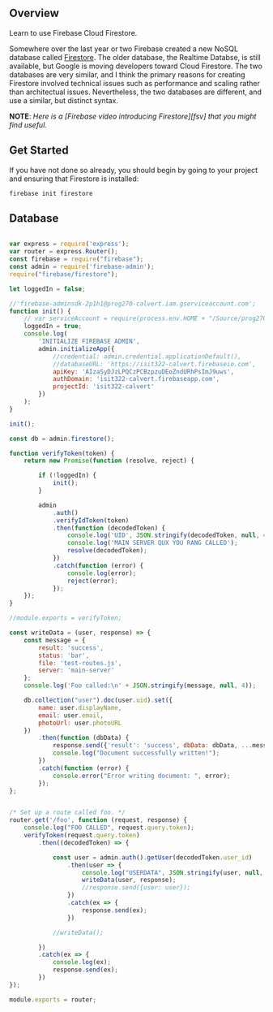 ## Overview

Learn to use Firebase Cloud Firestore.

Somewhere over the last year or two Firebase created a new NoSQL database called [Firestore][cfs]. The older database, the Realtime Databse, is still available, but Google is moving developers toward Cloud Firestore. The two databases are very similar, and I think the primary reasons for creating Firestore involved technical issues such as performance and scaling rather than architectual issues. Nevertheless, the two databases are different, and use a similar, but distinct syntax.

**NOTE**: _Here is a [Firebase video introducing Firestore][fsv] that you might find useful._

## Get Started

If you have not done so already, you should begin by going to your project and ensuring that Firestore is installed:

    firebase init firestore

    

## Database



```javascript

var express = require('express');
var router = express.Router();
const firebase = require("firebase");
const admin = require('firebase-admin');
require("firebase/firestore");

let loggedIn = false;

//'firebase-adminsdk-2p1h1@prog270-calvert.iam.gserviceaccount.com';
function init() {
    // var serviceAccount = require(process.env.HOME + "/Source/prog270-calvert-firebase-adminsdk-2p1h1-0a73c9115c.json");
    loggedIn = true;
    console.log(
        'INITIALIZE FIREBASE ADMIN',
        admin.initializeApp({
            //credential: admin.credential.applicationDefault(),
            //databaseURL: 'https://isit322-calvert.firebaseio.com',
            apiKey: 'AIzaSyDJzLPQCzPCBzpzuDEoZndURhPsImJ9uws',
            authDomain: 'isit322-calvert.firebaseapp.com',
            projectId: 'isit322-calvert'
        })
    );
}

init();

const db = admin.firestore();

function verifyToken(token) {
    return new Promise(function (resolve, reject) {

        if (!loggedIn) {
            init();
        }

        admin
            .auth()
            .verifyIdToken(token)
            .then(function (decodedToken) {
                console.log('UID', JSON.stringify(decodedToken, null, 4));
                console.log('MAIN SERVER QUX YOU RANG CALLED');
                resolve(decodedToken);
            })
            .catch(function (error) {
                console.log(error);
                reject(error);
            });
    });
}

//module.exports = verifyToken;

const writeData = (user, response) => {
    const message = {
        result: 'success',
        status: 'bar',
        file: 'test-routes.js',
        server: 'main-server'
    };
    console.log('Foo called:\n' + JSON.stringify(message, null, 4));

    db.collection("user").doc(user.uid).set({
        name: user.displayName,
        email: user.email,
        photoUrl: user.photoURL
    })
        .then(function (dbData) {
            response.send({'result': 'success', dbData: dbData, ...message});
            console.log("Document successfully written!");
        })
        .catch(function (error) {
            console.error("Error writing document: ", error);
        });
};


/* Set up a route called foo. */
router.get('/foo', function (request, response) {
    console.log("FOO CALLED", request.query.token);
    verifyToken(request.query.token)
        .then((decodedToken) => {

            const user = admin.auth().getUser(decodedToken.user_id)
                .then(user => {
                    console.log("USERDATA", JSON.stringify(user, null, 4));
                    writeData(user, response);
                    //response.send({user: user});
                })
                .catch(ex => {
                    response.send(ex);
                })

            //writeData();

        })
        .catch(ex => {
            console.log(ex);
            response.send(ex);
        })
});

module.exports = router;

```


[cfs]: https://firebase.google.com/docs/firestore
[vsv]: https://twitter.com/charliecalvert/status/1136640253639323653?s=20
